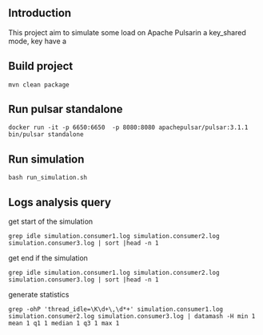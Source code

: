 ## Introduction

This project aim to simulate some load on Apache Pulsarin a key_shared mode, key have a  

## Build project
```
mvn clean package
```

## Run pulsar standalone
```
docker run -it -p 6650:6650  -p 8080:8080 apachepulsar/pulsar:3.1.1 bin/pulsar standalone
```

## Run simulation 
```
bash run_simulation.sh
```


## Logs analysis query   

get start of the simulation
```
grep idle simulation.consumer1.log simulation.consumer2.log simulation.consumer3.log | sort |head -n 1
```

get end if the simulation
```
grep idle simulation.consumer1.log simulation.consumer2.log simulation.consumer3.log | sort |head -n 1
```

generate statistics
```
grep -ohP 'thread_idle=\K\d+\,\d*+' simulation.consumer1.log  simulation.consumer2.log simulation.consumer3.log | datamash -H min 1 mean 1 q1 1 median 1 q3 1 max 1
```